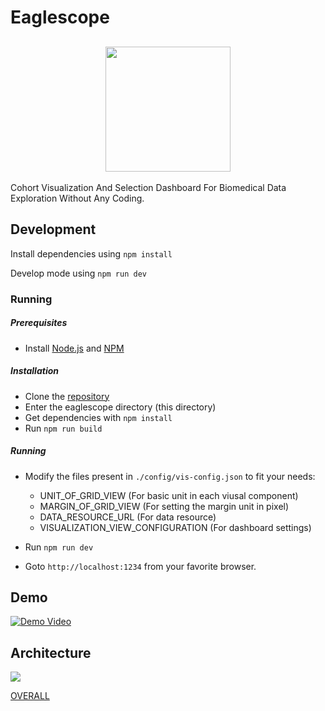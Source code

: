 # Eaglescope

[<h2 align="center"><img src="./eaglescope.png" width="200" /></h2>](.eaglescope.png)


Cohort Visualization And Selection Dashboard For Biomedical Data Exploration Without Any Coding. 

## Development
Install dependencies using `npm install`

Develop mode using `npm run dev`


### Running ###


##### Prerequisites

* Install [Node.js](https://nodejs.org/en/download/) and [NPM](https://www.npmjs.com/get-npm)


##### Installation

* Clone the [repository](https://github.com/birm/datascope2.git)
* Enter the eaglescope directory (this directory)
* Get dependencies with ```npm install```
* Run ```npm run build```

##### Running
* Modify the files present in ```./config/vis-config.json``` to fit your needs:
    * UNIT_OF_GRID_VIEW                   (For basic unit in each viusal component)
    * MARGIN_OF_GRID_VIEW                 (For setting the margin unit in pixel) 
    * DATA_RESOURCE_URL                   (For data resource)
    * VISUALIZATION_VIEW_CONFIGURATION    (For dashboard settings)


* Run ```npm run dev```
* Goto ```http://localhost:1234``` from your favorite browser.

## Demo
[![Demo Video](https://img.youtube.com/vi/8ce1-LKtsKs/0.jpg)](https://www.youtube.com/watch?v=8ce1-LKtsKs)

## Architecture
![](docs/architecture.png)

[OVERALL](https://docs.google.com/presentation/d/1zvXCeV-a8k4VercXsgFPTHqml7QwmDDu9snz6dhqIC4/edit?usp=sharing)
